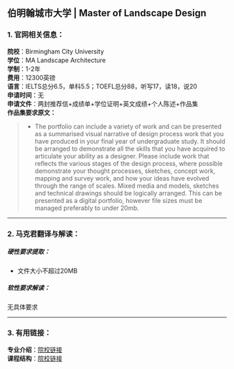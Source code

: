 ## 伯明翰城市大学 | Master of Landscape Design

### 1. 官网相关信息：

**院校**：Birmingham City University    
**学位**：MA Landscape Architecture   
**学制**：1-2年  
**费用**：12300英镑  
**语言**：IELTS总分6.5，单科5.5；TOEFL总分88，听写17，读18，说20  
**申请时间**：无  
**申请文件**：两封推荐信+成绩单+学位证明+英文成绩+个人陈述+作品集  
**作品集要求原文：**   


> - The portfolio can include a variety of work and can be presented as a summarised visual narrative of design process work that you have produced in your final year of undergraduate study. It should be arranged to demonstrate all the skills that you have acquired to articulate your ability as a designer. Please include work that reflects the various stages of the design process, where possible demonstrate your thought processes, sketches, concept work, mapping and survey work, and how your ideas have evolved through the range of scales. Mixed media and models, sketches and technical drawings should be logically arranged. This can be presented as a digital portfolio, however file sizes must be managed preferably to under 20mb.







---


### 2. 马克君翻译与解读：

##### 硬性要求提取：
- 文件大小不超过20MB


##### 软性要求解读：
无具体要求


---


### 3. 有用链接：

**专业介绍**：[院校链接](http://bcu.ac.uk/courses/landscape-architecture-pgdip-ma-2019-20#tab-Overview)  
**课程结构**：[院校链接](http://bcu.ac.uk/courses/landscape-architecture-pgdip-ma-2019-20#tab-Overview)